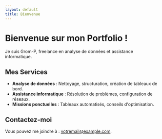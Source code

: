 ```yaml
---
layout: default
title: Bienvenue
---
```


# Bienvenue sur mon Portfolio !

Je suis Grom-P, freelance en analyse de données et assistance informatique.

## Mes Services
- **Analyse de données** : Nettoyage, structuration, création de tableaux de bord.
- **Assistance informatique** : Résolution de problèmes, configuration de réseaux.
- **Missions ponctuelles** : Tableaux automatisés, conseils d'optimisation.

## Contactez-moi
Vous pouvez me joindre à : [votremail@example.com](mailto:votremail@example.com).
